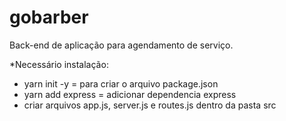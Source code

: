 # gobarber
Back-end de aplicação para agendamento de serviço.

*Necessário instalação:

- yarn init -y = para criar o arquivo package.json
- yarn add express = adicionar dependencia express
- criar arquivos app.js, server.js e routes.js dentro da pasta src

